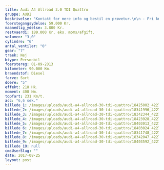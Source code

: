 ```yaml
---
title: Audi A4 Allroad 3.0 TDI Quattro
gruppe: AUDI
beskrivelse: "Kontakt for mere info og bestil en prøvetur.\n\n - Fri km. \n\n - Klar til levering.\n\n - Mulighed for mekaniskgaranti.\n\n  ✔ Ingen km-begrænsning: Kør så meget du vil i hele perioden.\n\n ✔ Garantiforsikring tilbydes: Ingen uventede værksteds regninger.\n\n ✔ Mulighed for billig forsikring \n\n ✔ Vaskekort til Cirkel K: Vask bilen i hele landet hos Cirkel K.\n\n ✔ Skal vi hjælpe dig med at finde drømmebilen, tilbyder vi Danmarks bedste leasingpakker.\n\n"
foerstegangsydelse: 59.000 Kr.
maanedlig_ydelse: 3.800 Kr.
restvaerdi: 189.000 Kr. eks. moms/afgift.
volumen: "3,0"
cylindre: "6"
antal_ventiler: "0"
gear: "7"
traek: Nej
btype: Personbil
foerstereg: 01-09-2013
kilometer: 90.000 Km.
braendstof: Diesel
farve: Sort
doere: "5"
effekt: 218 Hk.
moment: 400 Nm.
topfart: 231 Km/t.
acc: "6,6 sek."
billede_1: /images/uploads/audi-a4-allroad-30-tdi-quattro/18425002_422765751413351_6005185729733354479_n.jpg
billede_2: /images/uploads/audi-a4-allroad-30-tdi-quattro/18341996_422765748080018_2405627982922374487_n.jpg
billede_3: /images/uploads/audi-a4-allroad-30-tdi-quattro/18342344_422765754746684_3925567230513371115_n.jpg
billede_4: /images/uploads/audi-a4-allroad-30-tdi-quattro/18423928_422765761413350_8534003955051128395_n.jpg
billede_5: /images/uploads/audi-a4-allroad-30-tdi-quattro/18403013_422765788080014_3268313114857922955_n.jpg
billede_6: /images/uploads/audi-a4-allroad-30-tdi-quattro/18403024_422765808080012_7648776512358177477_n.jpg
billede_7: /images/uploads/audi-a4-allroad-30-tdi-quattro/18341748_422765784746681_3625659621983111591_n.jpg
billede_8: /images/uploads/audi-a4-allroad-30-tdi-quattro/18342047_422765828080010_6923614638562945403_n.jpg
billede_9: /images/uploads/audi-a4-allroad-30-tdi-quattro/18403592_422765818080011_6514571421049062582_n.jpg
billede_10: null
cmsUserSlug: ""
date: 2017-08-25 
layout: post
---
```


